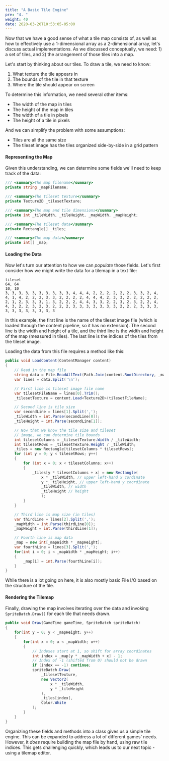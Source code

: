 ```yaml
---
title: "A Basic Tile Engine"
pre: "4. "
weight: 40
date: 2020-03-20T10:53:05-05:00
---
```


Now that we have a good sense of what a tile map consists of, as well as how to effectively use a 1-dimensional array as a 2-dimensional array, let's discuss actual implementations. As we discussed conceptually, we need: 1) a set of tiles, and 2) the arrangement of those tiles into a map.  

Let's start by thinking about our tiles.  To draw a tile, we need to know:

1. What texture the tile appears in
2. The bounds of the tile in that texture
3. Where the tile should appear on screen

To determine this information, we need several other items:

* The width of the map in tiles
* The height of the map in tiles
* The width of a tile in pixels
* The height of a tile in pixels

And we can simplify the problem with some assumptions:
* Tiles are all the same size 
* The tileset image has the tiles organized side-by-side in a grid pattern

#### Representing the Map

Given this understanding, we can determine some fields we'll need to keep track of the data:

```csharp
/// <summary>The map filename</summary>
private string _mapFilename;

/// <summary>The tileset texture</summary>
private Texture2D _tilesetTexture;

/// <summary>The map and tile dimensions</summary>
private int _tileWidth, _tileHeight, _mapWidth, _mapHeight;

/// <summary>The tileset data</summary>
private Rectangle[] _tiles;

/// <summary>The map data</summary>
private int[] _map;
```

#### Loading the Data

Now let's turn our attention to how we can _populate_ those fields. Let's first consider how we might write the data for a tilemap in a text file:

```
tileset
64, 64
10, 10
3, 3, 3, 3, 3, 3, 3, 3, 3, 3, 4, 4, 4, 2, 2, 2, 2, 2, 2, 3, 3, 2, 4, 4, 1, 4, 2, 2, 2, 3, 3, 2, 2, 2, 2, 4, 4, 4, 2, 3, 3, 2, 2, 2, 2, 2, 2, 1, 2, 3, 3, 3, 1, 3, 2, 2, 2, 4, 4, 3, 3, 2, 2, 3, 2, 3, 2, 2, 4, 4, 3, 2, 2, 3, 2, 3, 2, 2, 2, 3, 3, 3, 3, 3, 3, 3, 2, 2, 2, 3, 3, 3, 3, 3, 3, 3, 3, 3, 3, 3
```

In this example, the first line is the name of the tileset image file (which is loaded through the content pipeline, so it has no extension).  The second line is the width and height of a tile, and the third line is the width and height of the map (measured in tiles).  The last line is the indices of the tiles from the tileset image.

Loading the data from this file requires a method like this:

```csharp
public void LoadContent(ContentManager content)
{
    // Read in the map file
    string data = File.ReadAllText(Path.Join(content.RootDirectory, _mapFilename));
    var lines = data.Split('\n');

    // First line is tileset image file name 
    var tilesetFileName = lines[0].Trim();
    _tilesetTexture = content.Load<Texture2D>(tilesetFileName);

    // Second line is tile size
    var secondLine = lines[1].Split(',');
    _tileWidth = int.Parse(secondLine[0]);
    _tileHeight = int.Parse(secondLine[1]);

    // Now that we know the tile size and tileset
    // image, we can determine tile bounds
    int tilesetColumns = _tilesetTexture.Width / _tileWidth;
    int tilesetRows = _tilesetTexture.Height / _tileWidth;
    _tiles = new Rectangle[tilesetColumns * tilesetRows];
    for (int y = 0; y < tilesetRows; y++)
    {
        for (int x = 0; x < tilesetColumns; x++)
        {
            _tiles[y * tilesetColumns + x] = new Rectangle(
                x * _tileWidth, // upper left-hand x cordinate
                y * _tileHeight, // upper left-hand y coordinate
                _tileWidth, // width 
                _tileHeight // height
                );
        }
    }

    // Third line is map size (in tiles)
    var thirdLine = lines[2].Split(',');
    _mapWidth = int.Parse(thirdLine[0]);
    _mapHeight = int.Parse(thirdLine[1]);

    // Fourth line is map data
    _map = new int[_mapWidth * _mapHeight];
    var fourthLine = lines[3].Split(',');
    for(int i = 0; i < _mapWidth * _mapHeight; i++)
    {
        _map[i] = int.Parse(fourthLine[i]);
    }
}
```

While there is a lot going on here, it is also mostly basic File I/O based on the structure of the file.

#### Rendering the Tilemap

Finally, drawing the map involves iterating over the data and invoking `SpriteBatch.Draw()` for each tile that needs drawn.

```csharp
public void Draw(GameTime gameTime, SpriteBatch spriteBatch)
{
    for(int y = 0; y < _mapHeight; y++)
    {
        for(int x = 0; x < _mapWidth; x++) 
        {
            // Indexes start at 1, so shift for array coordinates
            int index = _map[y * _mapWidth + x] - 1;
            // Index of -1 (shifted from 0) should not be drawn
            if (index == -1) continue;
            spriteBatch.Draw(
                _tilesetTexture,
                new Vector2(
                    x * _tileWidth,
                    y * _tileHeight
                ),
                _tiles[index],
                Color.White
            );
        }
    }
}
```

Organizing these fields and methods into a class gives us a simple tile engine. This can be expanded to address a lot of different games' needs.  However, it _does_ require building the map file by hand, using raw tile indices.  This gets challenging quickly, which leads us to our next topic - using a tilemap editor.